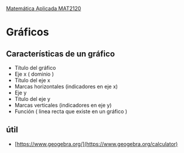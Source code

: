 [Matemática Aplicada MAT2120](../README.md)
# Gráficos

## Características de un gráfico 
* Título del gráfico
* Eje x ( dominio )
* Título del eje x
* Marcas horizontales (indicadores en eje x)
* Eje y
* Título del eje y
* Marcas verticales (indicadores en eje y)
* Función ( linea recta que existe en un gráfico )

## útil
* [https://www.geogebra.org/](https://www.geogebra.org/calculator)




